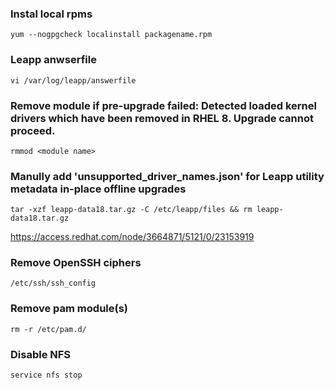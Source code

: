 ### Instal local rpms
```
yum --nogpgcheck localinstall packagename.rpm
```

### Leapp anwserfile
```
vi /var/log/leapp/answerfile
```

### Remove module if pre-upgrade failed: Detected loaded kernel drivers which have been removed in RHEL 8. Upgrade cannot proceed.
```
rmmod <module name>
```

### Manully add 'unsupported_driver_names.json' for Leapp utility metadata in-place offline upgrades
```
tar -xzf leapp-data18.tar.gz -C /etc/leapp/files && rm leapp-data18.tar.gz
```

https://access.redhat.com/node/3664871/5121/0/23153919

### Remove OpenSSH ciphers
```
/etc/ssh/ssh_config
```

### Remove pam module(s)
```
rm -r /etc/pam.d/
```

### Disable NFS
```
service nfs stop
```
